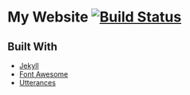 # My Website [![Build Status](https://travis-ci.org/CorruptComputer/CorruptComputer.GitHub.io.svg?branch=master)](https://travis-ci.org/CorruptComputer/CorruptComputer.GitHub.io)

## Built With

* [Jekyll](https://jekyllrb.com/) 
* [Font Awesome](http://fontawesome.io/)
* [Utterances](https://github.com/utterance/utterances)
